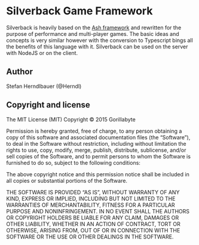 # Silverback Game Framework

Silverback is heavily based on the [Ash framework](http://www.ashframework.org/) and rewritten for the purpose of performance and multi-player games. The basic ideas and concepts is very similar however with the conversion to Typescript bings all the benefits of this language with it. Silverback can be used on the server with NodeJS or on the client.

## Author

Stefan Herndlbauer (@Herndl)

## Copyright and license

The MIT License (MIT) Copyright © 2015 Gorillabyte

Permission is hereby granted, free of charge, to any person obtaining a copy of this software and associated documentation files (the “Software”), to deal in the Software without restriction, including without limitation the rights to use, copy, modify, merge, publish, distribute, sublicense, and/or sell copies of the Software, and to permit persons to whom the Software is furnished to do so, subject to the following conditions:

The above copyright notice and this permission notice shall be included in all copies or substantial portions of the Software.

THE SOFTWARE IS PROVIDED “AS IS”, WITHOUT WARRANTY OF ANY KIND, EXPRESS OR IMPLIED, INCLUDING BUT NOT LIMITED TO THE WARRANTIES OF MERCHANTABILITY, FITNESS FOR A PARTICULAR PURPOSE AND NONINFRINGEMENT. IN NO EVENT SHALL THE AUTHORS OR COPYRIGHT HOLDERS BE LIABLE FOR ANY CLAIM, DAMAGES OR OTHER LIABILITY, WHETHER IN AN ACTION OF CONTRACT, TORT OR OTHERWISE, ARISING FROM, OUT OF OR IN CONNECTION WITH THE SOFTWARE OR THE USE OR OTHER DEALINGS IN THE SOFTWARE.
